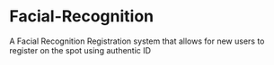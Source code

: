 # Facial-Recognition
A Facial Recognition Registration system that allows for new users to register on the spot using authentic ID
